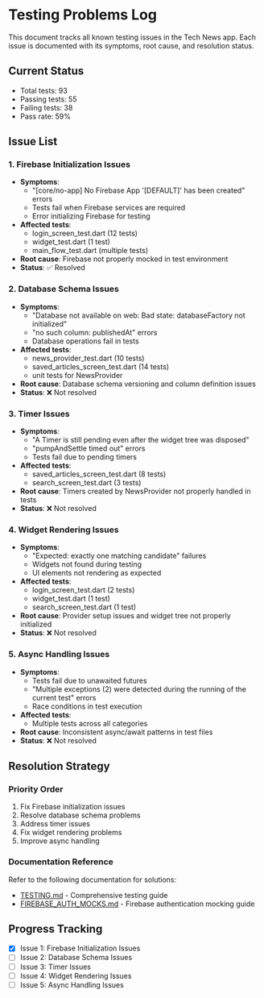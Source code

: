 # Testing Problems Log

This document tracks all known testing issues in the Tech News app. Each issue is documented with its symptoms, root cause, and resolution status.

## Current Status
- Total tests: 93
- Passing tests: 55
- Failing tests: 38
- Pass rate: 59%

## Issue List

### 1. Firebase Initialization Issues
- **Symptoms**: 
  - "[core/no-app] No Firebase App '[DEFAULT]' has been created" errors
  - Tests fail when Firebase services are required
  - Error initializing Firebase for testing
- **Affected tests**:
  - login_screen_test.dart (12 tests)
  - widget_test.dart (1 test)
  - main_flow_test.dart (multiple tests)
- **Root cause**: Firebase not properly mocked in test environment
- **Status**: ✅ Resolved

### 2. Database Schema Issues
- **Symptoms**:
  - "Database not available on web: Bad state: databaseFactory not initialized"
  - "no such column: publishedAt" errors
  - Database operations fail in tests
- **Affected tests**:
  - news_provider_test.dart (10 tests)
  - saved_articles_screen_test.dart (14 tests)
  - unit tests for NewsProvider
- **Root cause**: Database schema versioning and column definition issues
- **Status**: ❌ Not resolved

### 3. Timer Issues
- **Symptoms**:
  - "A Timer is still pending even after the widget tree was disposed"
  - "pumpAndSettle timed out" errors
  - Tests fail due to pending timers
- **Affected tests**:
  - saved_articles_screen_test.dart (8 tests)
  - search_screen_test.dart (3 tests)
- **Root cause**: Timers created by NewsProvider not properly handled in tests
- **Status**: ❌ Not resolved

### 4. Widget Rendering Issues
- **Symptoms**:
  - "Expected: exactly one matching candidate" failures
  - Widgets not found during testing
  - UI elements not rendering as expected
- **Affected tests**:
  - login_screen_test.dart (2 tests)
  - widget_test.dart (1 test)
  - search_screen_test.dart (1 test)
- **Root cause**: Provider setup issues and widget tree not properly initialized
- **Status**: ❌ Not resolved

### 5. Async Handling Issues
- **Symptoms**:
  - Tests fail due to unawaited futures
  - "Multiple exceptions (2) were detected during the running of the current test" errors
  - Race conditions in test execution
- **Affected tests**:
  - Multiple tests across all categories
- **Root cause**: Inconsistent async/await patterns in test files
- **Status**: ❌ Not resolved

## Resolution Strategy

### Priority Order
1. Fix Firebase initialization issues
2. Resolve database schema problems
3. Address timer issues
4. Fix widget rendering problems
5. Improve async handling

### Documentation Reference
Refer to the following documentation for solutions:
- [TESTING.md](TESTING.md) - Comprehensive testing guide
- [FIREBASE_AUTH_MOCKS.md](FIREBASE_AUTH_MOCKS.md) - Firebase authentication mocking guide

## Progress Tracking
- [x] Issue 1: Firebase Initialization Issues
- [ ] Issue 2: Database Schema Issues  
- [ ] Issue 3: Timer Issues
- [ ] Issue 4: Widget Rendering Issues
- [ ] Issue 5: Async Handling Issues
